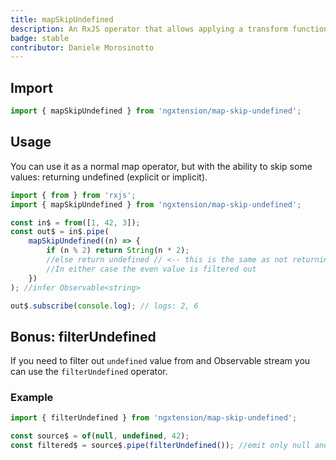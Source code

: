 ```yaml
---
title: mapSkipUndefined
description: An RxJS operator that allows applying a transform function to each value of the observable in (same as map), but with the ability to skip (filter out) some values if the function explicitly returns undefined or simply doesn't return anything for same code-path (implicit return undefined).
badge: stable
contributor: Daniele Morosinotto
---
```


## Import

```ts
import { mapSkipUndefined } from 'ngxtension/map-skip-undefined';
```

## Usage

You can use it as a normal map operator, but with the ability to skip some values: returning undefined (explicit or implicit).

```ts
import { from } from 'rxjs';
import { mapSkipUndefined } from 'ngxtension/map-skip-undefined';

const in$ = from([1, 42, 3]);
const out$ = in$.pipe(
	mapSkipUndefined((n) => {
		if (n % 2) return String(n * 2);
		//else return undefined // <-- this is the same as not returning anything!
		//In either case the even value is filtered out
	})
); //infer Observable<string>

out$.subscribe(console.log); // logs: 2, 6
```

## Bonus: filterUndefined

If you need to filter out `undefined` value from and Observable stream you can use the `filterUndefined` operator.

### Example

```ts
import { filterUndefined } from 'ngxtension/map-skip-undefined';

const source$ = of(null, undefined, 42);
const filtered$ = source$.pipe(filterUndefined()); //emit only null and 42
```
